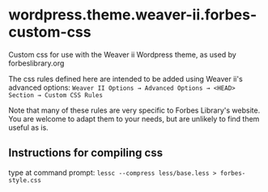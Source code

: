 wordpress.theme.weaver-ii.forbes-custom-css
===========================================

Custom css for use with the Weaver ii Wordpress theme, as used by
forbeslibrary.org

The css rules defined here are intended to be added using Weaver ii's advanced
options: `Weaver II Options → Advanced Options → <HEAD> Section → Custom CSS
Rules`

Note that many of these rules are very specific to Forbes Library's website.
You are welcome to adapt them to your needs, but are unlikely to find them
useful as is.

Instructions for compiling css
------------------------------

type at command prompt:  `lessc --compress less/base.less > forbes-style.css`
